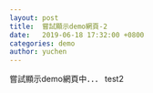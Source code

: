```yaml
---
layout: post
title:  嘗試顯示demo網頁-2
date:   2019-06-18 17:32:00 +0800
categories: demo
author: yuchen
---
```


嘗試顯示demo網頁中．．． test2

